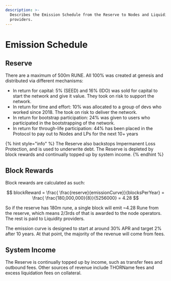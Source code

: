 ```yaml
---
description: >-
  Describes the Emission Schedule from the Reserve to Nodes and Liquidity
  providers.
---
```


# Emission Schedule

## Reserve

There are a maximum of 500m RUNE. All 100% was created at genesis and distributed via different mechanisms:

* In return for capital: 5% (SEED) and 16% (IDO) was sold for capital to start the network and give it value. They took on risk to support the network.&#x20;
* In return for time and effort: 10% was allocated to a group of devs who worked since 2018. The took on risk to deliver the network.&#x20;
* In return for bootstrap participation: 24% was given to users who participated in the bootstrapping of the network.&#x20;
* In return for through-life participation: 44% has been placed in the Protocol to pay out to Nodes and LPs for the next 10+ years

{% hint style="info" %}
The Reserve also backstops Impermanent Loss Protection, and is used to underwrite debt. The Reserve is depleted by block rewards and continually topped up by system income.
{% endhint %}

## Block Rewards

Block rewards are calculated as such:

$$
blockReward = \frac{ \frac{reserve}{emissionCurve}}{blocksPerYear} = \frac{ \frac{180,000,000}{8}}{5256000} = 4.28
$$

So if the reserve has 180m rune, a single block will emit \~4.28 Rune from the reserve, which means 2/3rds of that is awarded to the node operators. The rest is paid to Liquidity providers.

The emission curve is designed to start at around 30% APR and target 2% after 10 years. At that point, the majority of the revenue will come from fees.

## System Income

The Reserve is continually topped up by income, such as transfer fees and outbound fees. Other sources of revenue include THORName fees and excess liquidation fees on collateral.
